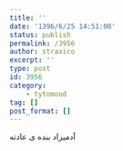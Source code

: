 ```yaml
---
title: ''
date: '1396/6/25 14:51:00'
status: publish
permalink: /3956
author: straxico
excerpt: ''
type: post
id: 3956
category:
    - tytomood
tag: []
post_format: []
---
```

آدمیزاد بنده ی عادته